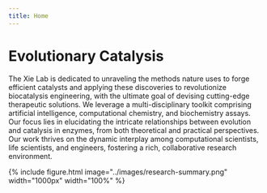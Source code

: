 ```yaml
---
title: Home
---
```


# Evolutionary Catalysis


The Xie Lab is dedicated to unraveling the methods nature uses to forge efficient catalysts and applying these discoveries to revolutionize biocatalysis engineering, with the ultimate goal of devising cutting-edge therapeutic solutions. We leverage a multi-disciplinary toolkit comprising artificial intelligence, computational chemistry, and biochemistry assays. Our focus lies in elucidating the intricate relationships between evolution and catalysis in enzymes, from both theoretical and practical perspectives. Our work thrives on the dynamic interplay among computational scientists, life scientists, and engineers, fostering a rich, collaborative research environment.

{%
  include figure.html
  image="../images/research-summary.png"
  width="1000px"
  width="100%"
%}
